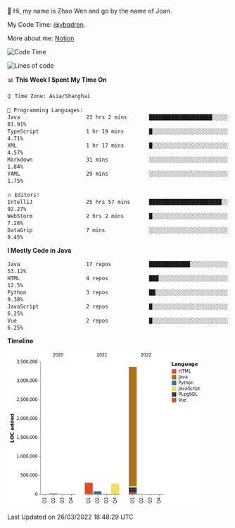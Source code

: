 :wave: Hi, my name is Zhao Wen and go by the name of Joan.

My Code Time: [@ybqdren](https://wakatime.com/@ybqdren).

More about me: [Notion](https://ybqdren.notion.site/ybqdren/Wen-Zhao-Java-03c1dd267cf5427c908cc5a01541717e)


<!--START_SECTION:waka-->
![Code Time](http://img.shields.io/badge/Code%20Time-440%20hrs%2038%20mins-blue)

![Lines of code](https://img.shields.io/badge/From%20Hello%20World%20I%27ve%20Written-4%20Million%20lines%20of%20code-blue)

📊 **This Week I Spent My Time On** 

```text
⌚︎ Time Zone: Asia/Shanghai

💬 Programming Languages: 
Java                     23 hrs 2 mins       ████████████████████░░░░░   81.91% 
TypeScript               1 hr 19 mins        █░░░░░░░░░░░░░░░░░░░░░░░░   4.71% 
XML                      1 hr 17 mins        █░░░░░░░░░░░░░░░░░░░░░░░░   4.57% 
Markdown                 31 mins             ░░░░░░░░░░░░░░░░░░░░░░░░░   1.84% 
YAML                     29 mins             ░░░░░░░░░░░░░░░░░░░░░░░░░   1.75%

🔥 Editors: 
IntelliJ                 25 hrs 57 mins      ███████████████████████░░   92.27% 
WebStorm                 2 hrs 2 mins        █░░░░░░░░░░░░░░░░░░░░░░░░   7.28% 
DataGrip                 7 mins              ░░░░░░░░░░░░░░░░░░░░░░░░░   0.45%

```

**I Mostly Code in Java** 

```text
Java                     17 repos            █████████████░░░░░░░░░░░░   53.12% 
HTML                     4 repos             ███░░░░░░░░░░░░░░░░░░░░░░   12.5% 
Python                   3 repos             ██░░░░░░░░░░░░░░░░░░░░░░░   9.38% 
JavaScript               2 repos             █░░░░░░░░░░░░░░░░░░░░░░░░   6.25% 
Vue                      2 repos             █░░░░░░░░░░░░░░░░░░░░░░░░   6.25%

```


**Timeline**

![Chart not found](https://raw.githubusercontent.com/ybqdren/ybqdren/main/charts/bar_graph.png) 


 Last Updated on 26/03/2022 18:48:29 UTC
<!--END_SECTION:waka-->

